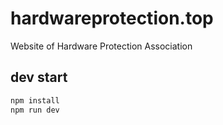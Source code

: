 # hardwareprotection.top
Website of Hardware Protection Association

## dev start
```sh
npm install
npm run dev
```
